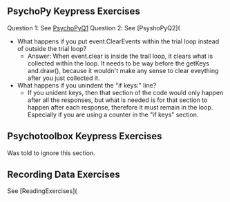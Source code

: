 ## PsychoPy Keypress Exercises
Question 1: See [PsychoPyQ1](https://github.com/EGuidry/Psych403/blob/main/Assignment8/PsychoPyQ1.py)
Question 2: See [PsyshoPyQ2](
- What happens if you put event.ClearEvents within the trial loop instead of outside the trial loop?
    - Answer: When event.clear is inside the trail loop, it clears what is collected within the loop. It needs to be way before the getKeys 
      and.draw(), because it wouldn't make any sense to clear eveything after you just collected it.
- What happens if you unindent the "if keys:" line?
    - If you unident keys, then that section of the code would only happen after all the responses, but what is needed is for that section       to happen after each response, therefore it must remain in the loop. Especially if you are using a counter in the "if keys" section.

## Psychotoolbox Keypress Exercises
Was told to ignore this section.

## Recording Data Exercises
See [ReadingExercises](
